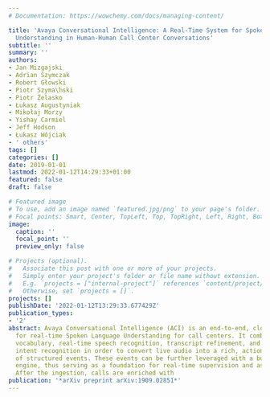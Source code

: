 ```yaml
---
# Documentation: https://wowchemy.com/docs/managing-content/

title: 'Avaya Conversational Intelligence: A Real-Time System for Spoken Language
  Understanding in Human-Human Call Center Conversations'
subtitle: ''
summary: ''
authors:
- Jan Mizgajski
- Adrian Szymczak
- Robert Głowski
- Piotr Szyma\ŉski
- Piotr Żelasko
- Łukasz Augustyniak
- Mikołaj Morzy
- Yishay Carmiel
- Jeff Hodson
- Łukasz Wójciak
- ' others'
tags: []
categories: []
date: 2019-01-01
lastmod: 2022-01-12T14:29:33+01:00
featured: false
draft: false

# Featured image
# To use, add an image named `featured.jpg/png` to your page's folder.
# Focal points: Smart, Center, TopLeft, Top, TopRight, Left, Right, BottomLeft, Bottom, BottomRight.
image:
  caption: ''
  focal_point: ''
  preview_only: false

# Projects (optional).
#   Associate this post with one or more of your projects.
#   Simply enter your project's folder or file name without extension.
#   E.g. `projects = ["internal-project"]` references `content/project/deep-learning/index.md`.
#   Otherwise, set `projects = []`.
projects: []
publishDate: '2022-01-12T13:29:33.677429Z'
publication_types:
- '2'
abstract: Avaya Conversational Intelligence (ACI) is an end-to-end, cloud-based solution
  for real-time Spoken Language Understanding for call centers. It combines large
  vocabulary, real-time speech recognition, transcript refinement, and entity and
  intent recognition in order to convert live audio into a rich, actionable stream
  of structured events. These events can be further leveraged with a business rules
  engine, thus serving as a foundation for real-time supervision and assistance applications.
  After the ingestion, calls are enriched with
publication: '*arXiv preprint arXiv:1909.02851*'
---
```

